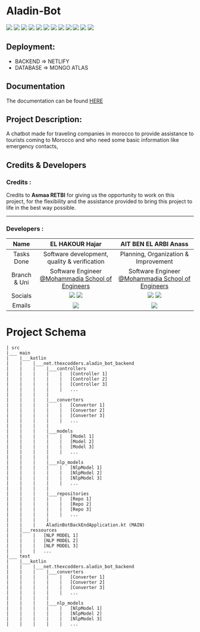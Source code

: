 # Aladin-Bot

<img src="https://img.shields.io/badge/spring-%236DB33F.svg?style=for-the-badge&logo=spring&logoColor=white"/> <img src="https://img.shields.io/badge/-Java-06305b?style=for-the-badge&logo=java&logoColor=white"> <img src="https://img.shields.io/badge/MongoDB-%234ea94b.svg?&style=for-the-badge&logo=mongodb&logoColor=white"> <img src="https://img.shields.io/badge/kotlin-%230095D5.svg?style=for-the-badge&logo=kotlin&logoColor=white"> <img src="https://img.shields.io/badge/git-%23F05033.svg?style=for-the-badge&logo=git&logoColor=white"> <img src="https://img.shields.io/badge/github-%23121011.svg?style=for-the-badge&logo=github&logoColor=white"> <img src="https://img.shields.io/badge/jira-%230A0FFF.svg?style=for-the-badge&logo=jira&logoColor=white"> <img src="https://img.shields.io/badge/Trello-%23026AA7.svg?style=for-the-badge&logo=Trello&logoColor=white"> <img src="https://img.shields.io/badge/Sonar%20Lint-a50034.svg?style=for-the-badge&logoColor=white"> <img src="https://img.shields.io/badge/Metrics%20Tree-%23F5010C.svg?style=for-the-badge&logoColor=white"> <img src="https://img.shields.io/badge/code%20Together-%23092E20.svg?style=for-the-badge&logoColor=white"> <img src="https://img.shields.io/badge/eXtreme%20Programming-1C1E24?style=for-the-badge&logoColor=#D04A37">

## Deployment:
- BACKEND  => NETLIFY
- DATABASE => MONGO ATLAS

## Documentation

The documentation can be found [HERE](https://ehajar.github.io/Aladin-Bot-Backend)

## Project Description:

A chatbot made for traveling companies in morocco to provide assistance to tourists coming to Morocco and who need some
basic information like emergency contacts,

## Credits & Developers

### Credits :

Credits to **Asmaa RETBI** for giving us the opportunity to work on this project, for the flexibility and the assistance
provided to bring this project to life in the best way possible.

----

### Developers :

| Name | EL HAKOUR Hajar | AIT BEN EL ARBI Anass | 
| :---:| :---: | :---: |
| Tasks Done | Software development, quality & verification | Planning, Organization & Improvement |
| Branch & Uni | Software Engineer [@Mohammadia School of Engineers](https://emi.ac.ma) | Software Engineer [@Mohammadia School of Engineers](https://emi.ac.ma) |
| Socials | [<img src="https://img.shields.io/badge/github-%23121011.svg?style=for-the-badge&logo=github&logoColor=white"/>](https://github.com/ehajar) [<img src="https://img.shields.io/badge/linkedin-%230077B5.svg?&style=for-the-badge&logo=linkedin&logoColor=white" target="_bank" />](https://www.linkedin.com/in/hajarelhakour/)  | [<img src="https://img.shields.io/badge/github-%23121011.svg?style=for-the-badge&logo=github&logoColor=white"/>](https://github.com/Anass-ABEA) [<img src="https://img.shields.io/badge/linkedin-%230077B5.svg?&style=for-the-badge&logo=linkedin&logoColor=white" target="_bank" />](https://www.linkedin.com/in/anass-abea/) | 
| Emails | [<img src = "https://img.shields.io/badge/gmail-%23D14836.svg?&style=for-the-badge&logo=gmail&logoColor=white" target="_bank" >](mailto:elhakourhajar@gmail.com) | [<img src = "https://img.shields.io/badge/gmail-%23D14836.svg?&style=for-the-badge&logo=gmail&logoColor=white" target="_bank" >](mailto:annassabe@gmail.com) |

# Project Schema

```
| src
|___ main
|    |___kotlin
|    |    |___net.thexcodders.aladin_bot_backend
|    |    |    |___controllers
|    |    |    |    |   [Controller 1]
|    |    |    |    |   [Controller 2]
|    |    |    |    |   [Controller 3]
|    |    |    |    |   ...
|    |    |    |
|    |    |    |___converters
|    |    |    |    |   [Converter 1]
|    |    |    |    |   [Converter 2]
|    |    |    |    |   [Converter 3]
|    |    |    |    |   ...
|    |    |    |
|    |    |    |___models
|    |    |    |    |   [Model 1]
|    |    |    |    |   [Model 2]
|    |    |    |    |   [Model 3]
|    |    |    |    |   ...
|    |    |    |
|    |    |    |___nlp_models
|    |    |    |    |   [NlpModel 1]
|    |    |    |    |   [NlpModel 2]
|    |    |    |    |   [NlpModel 3]
|    |    |    |    |   ...
|    |    |    |
|    |    |    |___repositories
|    |    |    |    |   [Repo 1]
|    |    |    |    |   [Repo 2]
|    |    |    |    |   [Repo 3]
|    |    |    |    |   ...
|    |    |    |   
|    |    |    AladinBotBackEndApplication.kt (MAIN)
|    |___ressources
|    |    |   [NLP MODEL 1]
|    |    |   [NLP MODEL 2]
|    |    |   [NLP MODEL 3]
|    |    |   ...
|___ test
|    |___kotlin
|    |    |___net.thexcodders.aladin_bot_backend
|    |    |    |___converters
|    |    |    |    |   [Converter 1]
|    |    |    |    |   [Converter 2]
|    |    |    |    |   [Converter 3]
|    |    |    |    |   ...
|    |    |    |
|    |    |    |___nlp_models
|    |    |    |    |   [NlpModel 1]
|    |    |    |    |   [NlpModel 2]
|    |    |    |    |   [NlpModel 3]
|    |    |    |    |   ...
```